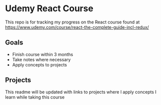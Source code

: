 # Udemy React Course

This repo is for tracking my progress on the React course found at https://www.udemy.com/course/react-the-complete-guide-incl-redux/

## Goals

* Finish course within 3 months
* Take notes where necessary
* Apply concepts to projects

## Projects

This readme will be updated with links to projects where I apply concepts I learn while taking this course